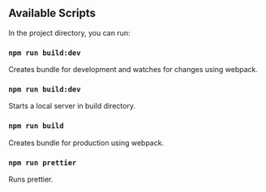 ## Available Scripts

In the project directory, you can run:

### `npm run build:dev`

Creates bundle for development and watches for changes using webpack.

### `npm run build:dev`

Starts a local server in build directory.

### `npm run build`

Creates bundle for production using webpack.

### `npm run prettier`

Runs prettier.
